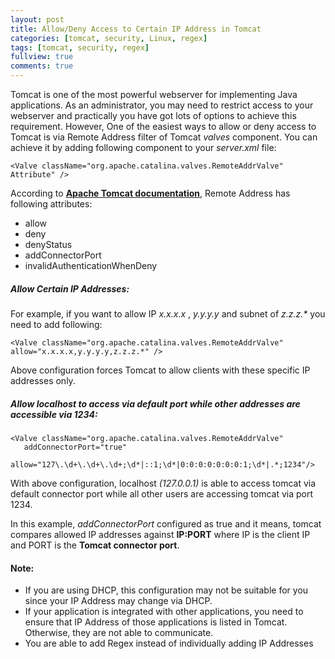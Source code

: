 ```yaml
---
layout: post
title: Allow/Deny Access to Certain IP Address in Tomcat 
categories: [tomcat, security, Linux, regex]
tags: [tomcat, security, regex]
fullview: true
comments: true
---
```


Tomcat is one of the most powerful webserver for implementing Java applications. As an administrator, you may need to restrict access to your webserver and practically you have got lots of options to achieve this requirement. However, One of the easiest ways to allow or deny access to Tomcat is via Remote Address filter of Tomcat _valves_ component. You can achieve it by adding following component to your _server.xml_ file:

~~~~~~~~
<Valve className="org.apache.catalina.valves.RemoteAddrValve" Attribute" />
~~~~~~~~

According to <a href="https://tomcat.apache.org/tomcat-8.0-doc/config/valve.html"><b>Apache Tomcat documentation</b></a>, Remote Address has following attributes:

<ul>
  <li>allow</li>
  <li>deny</li>
  <li>denyStatus</li>
  <li>addConnectorPort</li>
  <li>invalidAuthenticationWhenDeny</li>
</ul>


<h5>Allow Certain IP Addresses:</h5> 

For example, if you want to allow IP _x.x.x.x_ , _y.y.y.y_ and subnet of _z.z.z.*_ you need to add following:

~~~~~~~~
<Valve className="org.apache.catalina.valves.RemoteAddrValve" allow="x.x.x.x,y.y.y.y,z.z.z.*" />
~~~~~~~~

Above configuration forces Tomcat to allow clients with these specific IP addresses only.

<h5>Allow localhost to access via default port while other addresses are accessible via 1234:</h5>

~~~~~~~~
<Valve className="org.apache.catalina.valves.RemoteAddrValve"
   addConnectorPort="true"
   allow="127\.\d+\.\d+\.\d+;\d*|::1;\d*|0:0:0:0:0:0:0:1;\d*|.*;1234"/>
~~~~~~~~

With above configuration, localhost _(127.0.0.1)_ is able to access tomcat via default connector port while all other users are accessing tomcat via port 1234.

In this example, _addConnectorPort_ configured as true and it means, tomcat compares allowed IP addresses against <b>IP:PORT</b> where IP is the client IP and PORT is the <b>Tomcat connector port</b>. 

<h4>Note:</h4>

<ul>
  <li>If you are using DHCP, this configuration may not be suitable for you since your IP Address may change via DHCP.</li>
  <li>If your application is integrated with other applications, you need to ensure that IP Address of those applications is listed in Tomcat. Otherwise, they are not able to communicate.</li>
  <li>You are able to add Regex instead of individually adding IP Addresses</li>
</ul>
